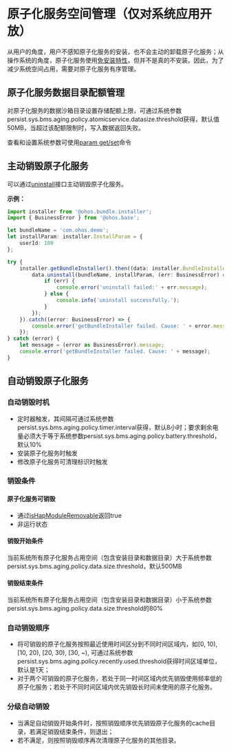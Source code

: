 # 原子化服务空间管理（仅对系统应用开放）

从用户的角度，用户不感知原子化服务的安装，也不会主动的卸载原子化服务；从操作系统的角度，原子化服务使用[免安装特性](../reference/apis-ability-kit/js-apis-freeInstall-sys.md)，但并不是真的不安装。因此，为了减少系统空间占用，需要对原子化服务有序管理。

## 原子化服务数据目录配额管理

对原子化服务的数据沙箱目录设置存储配额上限，可通过系统参数persist.sys.bms.aging.policy.atomicservice.datasize.threshold获得，默认值50MB，当超过该配额限制时，写入数据返回失败。

查看和设置系统参数可使用[param get/set](../../device-dev/subsystems/subsys-boot-init-plugin.md)命令

## 主动销毁原子化服务

可以通过[uninstall](../reference/apis-ability-kit/js-apis-installer-sys.md#bundleinstalleruninstall)接口主动销毁原子化服务。

**示例：**

```ts
import installer from '@ohos.bundle.installer';
import { BusinessError } from '@ohos.base';

let bundleName = 'com.ohos.demo';
let installParam: installer.InstallParam = {
    userId: 100
};

try {
    installer.getBundleInstaller().then((data: installer.BundleInstaller) => {
        data.uninstall(bundleName, installParam, (err: BusinessError) => {
            if (err) {
                console.error('uninstall failed:' + err.message);
            } else {
                console.info('uninstall successfully.');
            }
        });
    }).catch((error: BusinessError) => {
        console.error('getBundleInstaller failed. Cause: ' + error.message);
    });
} catch (error) {
    let message = (error as BusinessError).message;
    console.error('getBundleInstaller failed. Cause: ' + message);
}
```

## 自动销毁原子化服务

### 自动销毁时机

- 定时器触发，其间隔可通过系统参数persist.sys.bms.aging.policy.timer.interval获得，默认8小时；要求剩余电量必须大于等于系统参数persist.sys.bms.aging.policy.battery.threshold，默认10%
- 安装原子化服务时触发
- 修改原子化服务可清理标识时触发

### 销毁条件

#### 原子化服务可销毁

- 通过[isHapModuleRemovable](../reference/apis-ability-kit/js-apis-freeInstall-sys.md#ishapmoduleremovable)返回true
- 非运行状态

#### 销毁开始条件

当前系统所有原子化服务占用空间（包含安装目录和数据目录）大于系统参数persist.sys.bms.aging.policy.data.size.threshold，默认500MB

#### 销毁结束条件

当前系统所有原子化服务占用空间（包含安装目录和数据目录）小于系统参数persist.sys.bms.aging.policy.data.size.threshold的80%

### 自动销毁顺序

- 将可销毁的原子化服务按照最近使用时间区分到不同时间区域内，如[0, 10), [10, 20), [20, 30), [30, ~), 可通过系统参数persist.sys.bms.aging.policy.recently.used.threshold获得时间区域单位，默认是1天；
- 对于两个可销毁的原子化服务，若处于同一时间区域内优先销毁使用频率低的原子化服务；若处于不同时间区域内优先销毁长时间未使用的原子化服务。

### 分级自动销毁

- 当满足自动销毁开始条件时，按照销毁顺序优先销毁原子化服务的cache目录，若满足销毁结束条件，则退出；
- 若不满足，则按照销毁顺序再次清理原子化服务的其他目录。